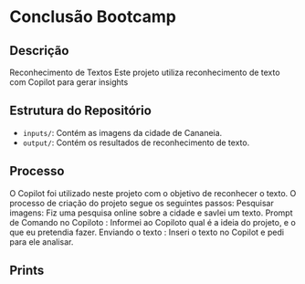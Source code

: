 # Conclusão Bootcamp 

## Descrição
Reconhecimento de Textos
Este projeto utiliza reconhecimento de texto com Copilot para gerar insights 

## Estrutura do Repositório
- `inputs/`: Contém as imagens da cidade de Cananeia.
- `output/`: Contém os resultados de reconhecimento de texto.

## Processo
O Copilot foi utilizado neste projeto com o objetivo de reconhecer o texto. 
O processo de criação do projeto segue os seguintes passos:
Pesquisar imagens: Fiz uma pesquisa online sobre a cidade e savlei um texto.
Prompt de Comando no Copiloto : Informei ao Copiloto qual é a ideia do projeto, e o que eu pretendia fazer.
Enviando o texto : Inseri o texto no Copilot e pedi para ele analisar.

## Prints




